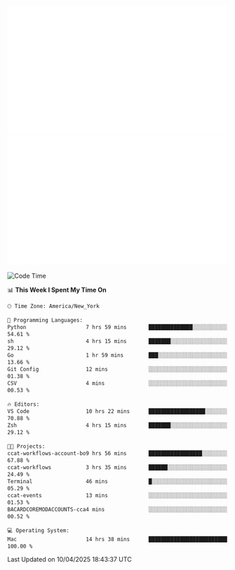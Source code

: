 <a href="https://github.com/jstrieb/github-stats">
 
![](https://github.com/evanhuang117/github-stats/blob/master/generated/overview.svg)
![](https://github.com/evanhuang117/github-stats/blob/master/generated/languages.svg)

</a>

<!--START_SECTION:waka-->
![Code Time](http://img.shields.io/badge/Code%20Time-767%20hrs%2055%20mins-blue)

📊 **This Week I Spent My Time On** 

```text
🕑︎ Time Zone: America/New_York

💬 Programming Languages: 
Python                   7 hrs 59 mins       ██████████████░░░░░░░░░░░   54.61 % 
sh                       4 hrs 15 mins       ███████░░░░░░░░░░░░░░░░░░   29.12 % 
Go                       1 hr 59 mins        ███░░░░░░░░░░░░░░░░░░░░░░   13.66 % 
Git Config               12 mins             ░░░░░░░░░░░░░░░░░░░░░░░░░   01.38 % 
CSV                      4 mins              ░░░░░░░░░░░░░░░░░░░░░░░░░   00.53 % 

🔥 Editors: 
VS Code                  10 hrs 22 mins      ██████████████████░░░░░░░   70.88 % 
Zsh                      4 hrs 15 mins       ███████░░░░░░░░░░░░░░░░░░   29.12 % 

🐱‍💻 Projects: 
ccat-workflows-account-bo9 hrs 56 mins       █████████████████░░░░░░░░   67.88 % 
ccat-workflows           3 hrs 35 mins       ██████░░░░░░░░░░░░░░░░░░░   24.49 % 
Terminal                 46 mins             █░░░░░░░░░░░░░░░░░░░░░░░░   05.29 % 
ccat-events              13 mins             ░░░░░░░░░░░░░░░░░░░░░░░░░   01.53 % 
BACARDCOREMODACCOUNTS-cca4 mins              ░░░░░░░░░░░░░░░░░░░░░░░░░   00.52 % 

💻 Operating System: 
Mac                      14 hrs 38 mins      █████████████████████████   100.00 % 
```


 Last Updated on 10/04/2025 18:43:37 UTC
<!--END_SECTION:waka-->
